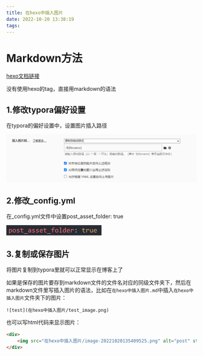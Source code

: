 ```yaml
---
title: 在hexo中插入图片
date: 2022-10-20 13:38:19
tags: 
---
```


# Markdown方法

[hexo文档链接](https://hexo.io/zh-cn/docs/asset-folders)

没有使用hexo的tag，直接用markdown的语法

## 1.修改typora偏好设置

在typora的偏好设置中，设置图片插入路径

![image-20221020135201207](在hexo中插入图片/image-20221020135201207.png)

## 2.修改_config.yml

在_config.yml文件中设置post_asset_folder: true

<div>
    <img src="在hexo中插入图片/image-20221020135409525.png" alt="post" style="width: 50%">
</div>


## 3.复制或保存图片

将图片复制到typora里就可以正常显示在博客上了

如果是保存的图片要存到markdown文件的文件名对应的同级文件夹下，然后在markdown文件里写插入图片的语法，比如在`在hexo中插入图片.md`中插入`在hexo中插入图片`文件夹下的图片：

```
![test](在hexo中插入图片/test_image.png)
```



也可以写html代码来显示图片：

```html
<div>
    <img src="在hexo中插入图片/image-20221020135409525.png" alt="post" style="width: 50%">
</div>
```




